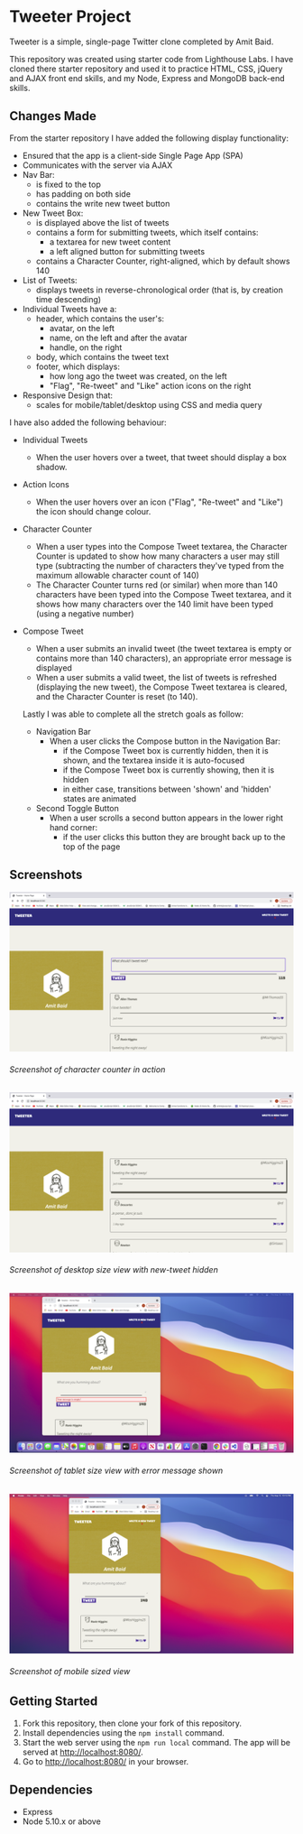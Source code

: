 # Tweeter Project

Tweeter is a simple, single-page Twitter clone completed by Amit Baid.

This repository was created using starter code from Lighthouse Labs. I have cloned there starter repository and used it to practice HTML, CSS, jQuery and AJAX front end skills, and my Node, Express and MongoDB back-end skills.

## Changes Made

From the starter repository I have added the following display functionality:
- Ensured that the app is a client-side Single Page App (SPA)
- Communicates with the server via AJAX
- Nav Bar:
  - is fixed to the top
  - has padding on both side
  - contains the write new tweet button
- New Tweet Box:
  - is displayed above the list of tweets
  - contains a form for submitting tweets, which itself contains:
    - a textarea for new tweet content
    - a left aligned button for submitting tweets
  - contains a Character Counter, right-aligned, which by default shows 140
- List of Tweets:
  - displays tweets in reverse-chronological order (that is, by creation time descending)
- Individual Tweets have a:
  - header, which contains the user's:
    - avatar, on the left
    - name, on the left and after the avatar
    - handle, on the right
  -  body, which contains the tweet text
  - footer, which displays:
    - how long ago the tweet was created, on the left
    - "Flag", "Re-tweet" and "Like" action icons on the right
- Responsive Design that:
  - scales for mobile/tablet/desktop using CSS and media query

I have also added the following behaviour:
- Individual Tweets
  - When the user hovers over a tweet, that tweet should display a box shadow.
- Action Icons
  - When the user hovers over an icon ("Flag", "Re-tweet" and "Like") the icon should change colour.
- Character Counter
  - When a user types into the Compose Tweet textarea, the Character Counter is updated to show how many characters a user may still type (subtracting the number of characters they've typed from the maximum allowable character count of 140)
  - The Character Counter turns red (or similar) when more than 140 characters have been typed into the Compose Tweet textarea, and it shows how many characters over the 140 limit have been typed (using a negative number)
- Compose Tweet
  - When a user submits an invalid tweet (the tweet textarea is empty or contains more than 140 characters), an appropriate error message is displayed
  - When a user submits a valid tweet, the list of tweets is refreshed (displaying the new tweet), the Compose Tweet textarea is cleared, and the Character Counter is reset (to 140).

  Lastly I was able to complete all the stretch goals as follow:
  - Navigation Bar
    - When a user clicks the Compose button in the Navigation Bar:
      - if the Compose Tweet box is currently hidden, then it is shown, and the textarea inside it is auto-focused
      - if the Compose Tweet box is currently showing, then it is hidden
      - in either case, transitions between 'shown' and 'hidden' states are animated
  - Second Toggle Button
    - When a user scrolls a second button appears in the lower right hand corner:
      - if the user clicks this button they are brought back up to the top of the page

## Screenshots

!["Screenshot of character counter"](https://github.com/Abaid77/tweeter/blob/master/docs/character-counter.png?raw=true)
###### Screenshot of character counter in action

!["Screenshot of desktop size view with new-tweet hidden"](https://github.com/Abaid77/tweeter/blob/master/docs/desktop-size.png?raw=true)
###### Screenshot of desktop size view with new-tweet hidden  

!["Screenshot of tablet size view with error message shown"](https://github.com/Abaid77/tweeter/blob/master/docs/tablet-size.png?raw=true)
###### Screenshot of tablet size view with error message shown

!["Screenshot of mobile sized view"](https://github.com/Abaid77/tweeter/blob/master/docs/mobile-size.png?raw=true)
###### Screenshot of mobile sized view

    


## Getting Started

1. Fork this repository, then clone your fork of this repository.
2. Install dependencies using the `npm install` command.
3. Start the web server using the `npm run local` command. The app will be served at <http://localhost:8080/>.
4. Go to <http://localhost:8080/> in your browser.

## Dependencies

- Express
- Node 5.10.x or above
